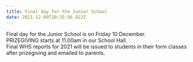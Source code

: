 ```yaml
---
title: Final day for the Junior School
date: 2021-12-09T20:35:56.822Z
---
```

Final day for the Junior School is on Friday 10 December.  
PRIZEGIVING starts at 11.00am in our School Hall.  
Final WHS reports for 2021 will be issued to students in their form classes after prizegiving and emailed to parents.
